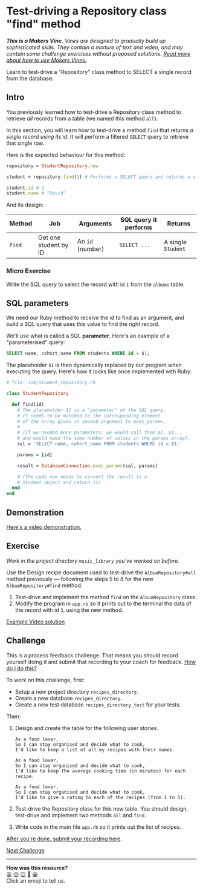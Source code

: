 # Test-driving a Repository class "find" method

_**This is a Makers Vine.** Vines are designed to gradually build up sophisticated skills.
They contain a mixture of text and video, and may contain some challenge exercises without
proposed solutions. [Read more about how to use Makers
Vines.](https://github.com/makersacademy/course/blob/main/labels/vines.md)_

Learn to test-drive a "Repository" class method to SELECT a single record from the
database.

## Intro

You previously learned how to test-drive a Repository class method to retrieve _all_ records
from a table (we named this method `all`). 

In this section, you will learn how to test-drive a method `find` that returns _a single
record using its id_. It will perform a filtered `SELECT` query to retrieve that single
row.

Here is the expected behaviour for this method:

```ruby
repository = StudentRepository.new 

student = repository.find(1) # Performs a SELECT query and returns a single Student object.

student.id # 1
student.name # "David"
```

And its design:

| Method      |Job| Arguments | SQL query it performs                                    | Returns  |
| ----------- |----|-----------| ----------------------------------------------|----------|
| `find`      |Get one student by ID| An `id` (number) | `SELECT ... ` | A single `Student` |

### Micro Exercise

Write the SQL query to select the record with id `1` from the `albums` table.

## SQL parameters

We need our Ruby method to receive the id to find as an argument, and build a SQL query
that uses this value to find the right record.

We'll use what is called a SQL **parameter**. Here's an example of a "parameterised"
query:

```sql
SELECT name, cohort_name FROM students WHERE id = $1;
```

The placeholder `$1` is then dynamically replaced by our program when executing the query.
Here's how it looks like once implemented with Ruby:

```ruby
# file: lib/student_repository.rb

class StudentRepository

  def find(id)
    # The placeholder $1 is a "parameter" of the SQL query.
    # It needs to be matched to the corresponding element 
    # of the array given in second argument to exec_params.
    #
    # (If we needed more parameters, we would call them $2, $3...
    # and would need the same number of values in the params array).
    sql = 'SELECT name, cohort_name FROM students WHERE id = $1;'

    params = [id]

    result = DatabaseConnection.exec_params(sql, params)

    # (The code now needs to convert the result to a
    # Student object and return it)
  end
end
```

## Demonstration

[Here's a video demonstration.](https://www.youtube.com/watch?v=0Uog3mL--Nc)

## Exercise

_Work in the project directory `music_library` you've worked on before._

Use the Design recipe document used to test-drive the `AlbumRepository#all`
method previously — following the steps 5 to 8 for the new `AlbumRepository#find` method. 

1. Test-drive and implement the method `find` on the `AlbumRepository` class. 
2. Modify the program in `app.rb` so it prints out to the terminal the data of the record
   with id `3`, using the new method.

[Example Video solution](https://www.youtube.com/watch?v=NjHsqKMziuI)

## Challenge

This is a process feedback challenge. That means you should record yourself doing it and
submit that recording to your coach for feedback. [How do I do
this?](https://github.com/makersacademy/golden-square/blob/main/pills/process_feedback_challenges.md)

To work on this challenge, first:
  * Setup a new project directory `recipes_directory`.
  * Create a new database `recipes_directory`.
  * Create a new test database `recipes_directory_test` for your tests.

Then:

1. Design and create the table for the following user stories.  

    ```
    As a food lover,
    So I can stay organised and decide what to cook,
    I'd like to keep a list of all my recipes with their names.

    As a food lover,
    So I can stay organised and decide what to cook,
    I'd like to keep the average cooking time (in minutes) for each recipe.

    As a food lover,
    So I can stay organised and decide what to cook,
    I'd like to give a rating to each of the recipes (from 1 to 5).
    ```
2. Test-drive the Repository class for this new table. You should design,
   test-drive and implement two methods `all` and `find`.
3. Write code in the main file `app.rb` so it prints out the list of recipes.

[After you're done, submit your recording here](https://airtable.com/shrNFgNkPWr3d63Db?prefill_Item=db_as02).

[Next Challenge](05_designing_schema_two_tables.md)

<!-- BEGIN GENERATED SECTION DO NOT EDIT -->

---

**How was this resource?**  
[😫](https://airtable.com/shrUJ3t7KLMqVRFKR?prefill_Repository=makersacademy%2Fdatabases&prefill_File=challenges%2F04_test_driving_find_method.md&prefill_Sentiment=😫) [😕](https://airtable.com/shrUJ3t7KLMqVRFKR?prefill_Repository=makersacademy%2Fdatabases&prefill_File=challenges%2F04_test_driving_find_method.md&prefill_Sentiment=😕) [😐](https://airtable.com/shrUJ3t7KLMqVRFKR?prefill_Repository=makersacademy%2Fdatabases&prefill_File=challenges%2F04_test_driving_find_method.md&prefill_Sentiment=😐) [🙂](https://airtable.com/shrUJ3t7KLMqVRFKR?prefill_Repository=makersacademy%2Fdatabases&prefill_File=challenges%2F04_test_driving_find_method.md&prefill_Sentiment=🙂) [😀](https://airtable.com/shrUJ3t7KLMqVRFKR?prefill_Repository=makersacademy%2Fdatabases&prefill_File=challenges%2F04_test_driving_find_method.md&prefill_Sentiment=😀)  
Click an emoji to tell us.

<!-- END GENERATED SECTION DO NOT EDIT -->
